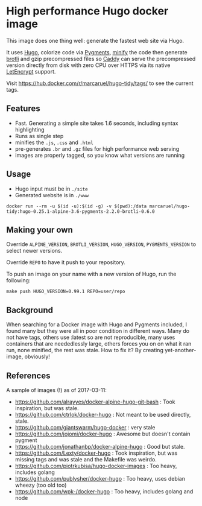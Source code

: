 # High performance Hugo docker image

This image does one thing well: generate the fastest web site via Hugo.

It uses [Hugo](https://gohugo.io/), colorize code via
[Pygments](http://pygments.org/),
[minify](https://github.com/tdewolff/minify/cmd/minify) the code then generate
[brotli](https://github.com/google/brotli/) and gzip precompressed files so
[Caddy](https://caddyserver.com/) can serve the precompressed version directly
from disk with zero CPU over HTTPS via its native
[LetEncrypt](https://letsencrypt.org/) support.

Visit https://hub.docker.com/r/marcaruel/hugo-tidy/tags/ to see the current
tags.


## Features

- Fast. Generating a simple site takes 1.6 seconds, including syntax
  highlighting
- Runs as single step
- minifies the `.js`, `.css` and `.html`
- pre-generates `.br` and `.gz` files for high performance web serving
- images are properly tagged, so you know what versions are running


## Usage

- Hugo input must be in `./site`
- Generated website is in `./www`

```
docker run --rm -u $(id -u):$(id -g) -v $(pwd):/data marcaruel/hugo-tidy:hugo-0.25.1-alpine-3.6-pygments-2.2.0-brotli-0.6.0
```


## Making your own

Override `ALPINE_VERSION`, `BROTLI_VERSION`, `HUGO_VERSION`, `PYGMENTS_VERSION`
to select newer versions.

Override `REPO` to have it push to your repository.

To push an image on your name with a new version of Hugo, run the following:
```
make push HUGO_VERSION=0.99.1 REPO=user/repo
```


## Background

When searching for a Docker image with Hugo and Pygments included, I found many
but they were all in poor condition in different ways. Many do not have tags,
others use :latest so are not reproducible, many uses containers that are
neededlessly large, others forces you on on what it ran run, none minified, the
rest was stale.  How to fix it? By creating yet-another-image, obviously!


## References

A sample of images (!) as of 2017-03-11:

- https://github.com/alrayyes/docker-alpine-hugo-git-bash : Took inspiration,
  but was stale.
- https://github.com/ctrlok/docker-hugo : Not meant to be used directly, stale.
- https://github.com/giantswarm/hugo-docker : very stale
- https://github.com/jojomi/docker-hugo : Awesome but doesn't contain pygment
- https://github.com/jonathanbp/docker-alpine-hugo : Good but stale.
- https://github.com/Lexty/docker-hugo : Took inspiration, but was missing tags
  and was stale and the Makefile was weirdo.
- https://github.com/piotrkubisa/hugo-docker-images : Too heavy, includes golang
- https://github.com/publysher/docker-hugo : Too heavy, uses debian wheezy (too
  old too)
- https://github.com/wpk-/docker-hugo : Too heavy, includes golang and node

